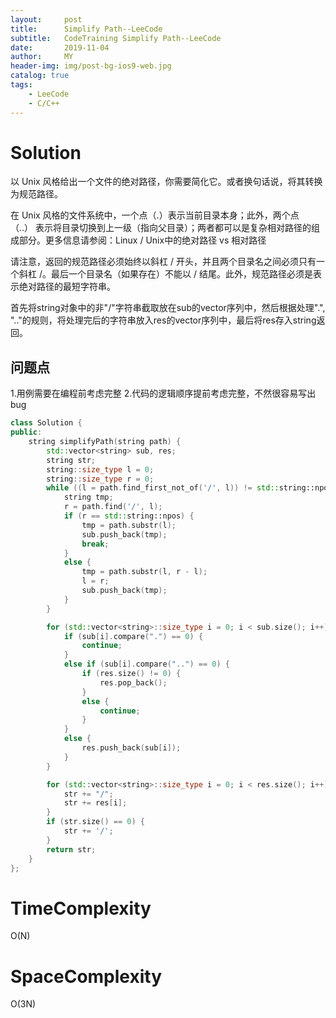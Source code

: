 ```yaml
---
layout:     post
title:      Simplify Path--LeeCode
subtitle:   CodeTraining Simplify Path--LeeCode
date:       2019-11-04
author:     MY
header-img: img/post-bg-ios9-web.jpg
catalog: true
tags:
    - LeeCode
    - C/C++
---
```


# Solution
以 Unix 风格给出一个文件的绝对路径，你需要简化它。或者换句话说，将其转换为规范路径。

在 Unix 风格的文件系统中，一个点（.）表示当前目录本身；此外，两个点 （..） 表示将目录切换到上一级（指向父目录）；两者都可以是复杂相对路径的组成部分。更多信息请参阅：Linux / Unix中的绝对路径 vs 相对路径

请注意，返回的规范路径必须始终以斜杠 / 开头，并且两个目录名之间必须只有一个斜杠 /。最后一个目录名（如果存在）不能以 / 结尾。此外，规范路径必须是表示绝对路径的最短字符串。

首先将string对象中的非"/"字符串截取放在sub的vector序列中，然后根据处理".", ".."的规则，将处理完后的字符串放入res的vector序列中，最后将res存入string返回。

## 问题点
1.用例需要在编程前考虑完整
2.代码的逻辑顺序提前考虑完整，不然很容易写出bug

```c++
class Solution {
public:
    string simplifyPath(string path) {
    	std::vector<string> sub, res;
        string str;
        string::size_type l = 0;
        string::size_type r = 0;
        while ((l = path.find_first_not_of('/', l)) != std::string::npos) {
            string tmp;
            r = path.find('/', l);
            if (r == std::string::npos) {
                tmp = path.substr(l);
                sub.push_back(tmp);
                break;
            }
            else {
                tmp = path.substr(l, r - l);
                l = r;
                sub.push_back(tmp);
            }
        }

        for (std::vector<string>::size_type i = 0; i < sub.size(); i++) {
            if (sub[i].compare(".") == 0) {		
                continue;
            }
            else if (sub[i].compare("..") == 0) {
                if (res.size() != 0) {
                    res.pop_back();
                }
                else {
                    continue;
                }	
            }
            else {
                res.push_back(sub[i]);
            }
        }

        for (std::vector<string>::size_type i = 0; i < res.size(); i++) {
            str += "/";
            str += res[i];
        }
        if (str.size() == 0) {
            str += '/';
        }
        return str;
    }
};
```

# TimeComplexity
O(N)

# SpaceComplexity
O(3N)